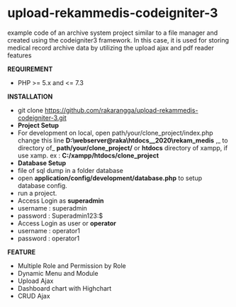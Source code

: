 # upload-rekammedis-codeigniter-3

example code of an archive system project similar to a file manager and created using the codeigniter3 framework. In this case, it is used for storing medical record archive data by utilizing the upload ajax and pdf reader features

**REQUIREMENT**
- PHP >= 5.x and <= 7.3

**INSTALLATION**
- git clone https://github.com/rakarangga/upload-rekammedis-codeigniter-3.git
- **Project Setup**
- For development on local, open path/your/clone_project/index.php change this line **D:\webserver@raka\htdocs\__2020\rekam_medis** ,_ to directory of_ **path/your/clone_project/** or **htdocs** directory of xampp, if use xamp.
 ex : **C:/xampp/htdocs/clone_project**
- **Database Setup**
- file of sql dump in a folder database
- open **application/config/development/database.php** to setup database config.
- run a project.
- Access Login as **superadmin**
- username : superadmin
- password : Superadmin123:$
- Access Login as user or **operator**
- username : operator1
- password : operator1

**FEATURE**
- Multiple Role and Permission by Role
- Dynamic Menu and Module
- Upload Ajax
- Dashboard chart with Highchart
- CRUD Ajax

